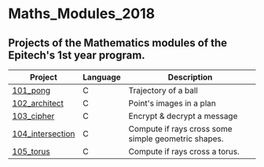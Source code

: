 # Maths_Modules_2018
## Projects of the Mathematics modules of the Epitech's 1st year program.

| Project | Language | Description |
|---------|----------|-------------|
| [101_pong]         |      C      | Trajectory of a ball |
| [102_architect]       |       C     | Point's images in a plan |
| [103_cipher]       |       C     | Encrypt & decrypt a message |
| [104_intersection]       |       C     | Compute if rays cross some simple geometric shapes. |
| [105_torus]       |       C     | Compute if rays cross a torus. |


[101_pong]: https://github.com/kevinpruvost/kevinpruvost_epitech/tree/master/Maths_Modules_2018/101_pong_2018
[102_architect]: https://github.com/kevinpruvost/kevinpruvost_epitech/tree/master/Maths_Modules_2018/102_architect_2018
[103_cipher]: https://github.com/kevinpruvost/kevinpruvost_epitech/tree/master/Maths_Modules_2018/103_cipher_2018
[104_intersection]: https://github.com/kevinpruvost/kevinpruvost_epitech/tree/master/Maths_Modules_2018/104_intersection_2018
[105_torus]: https://github.com/kevinpruvost/kevinpruvost_epitech/tree/master/Maths_Modules_2018/105_torus_2018
